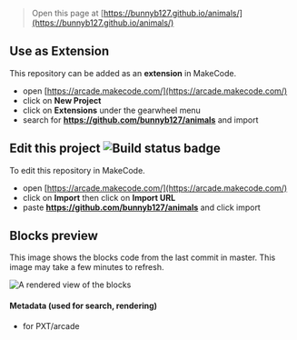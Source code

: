  


> Open this page at [https://bunnyb127.github.io/animals/](https://bunnyb127.github.io/animals/)

## Use as Extension

This repository can be added as an **extension** in MakeCode.

* open [https://arcade.makecode.com/](https://arcade.makecode.com/)
* click on **New Project**
* click on **Extensions** under the gearwheel menu
* search for **https://github.com/bunnyb127/animals** and import

## Edit this project ![Build status badge](https://github.com/bunnyb127/animals/workflows/MakeCode/badge.svg)

To edit this repository in MakeCode.

* open [https://arcade.makecode.com/](https://arcade.makecode.com/)
* click on **Import** then click on **Import URL**
* paste **https://github.com/bunnyb127/animals** and click import

## Blocks preview

This image shows the blocks code from the last commit in master.
This image may take a few minutes to refresh.

![A rendered view of the blocks](https://github.com/bunnyb127/animals/raw/master/.github/makecode/blocks.png)

#### Metadata (used for search, rendering)

* for PXT/arcade
<script src="https://makecode.com/gh-pages-embed.js"></script><script>makeCodeRender("{{ site.makecode.home_url }}", "{{ site.github.owner_name }}/{{ site.github.repository_name }}");</script>
